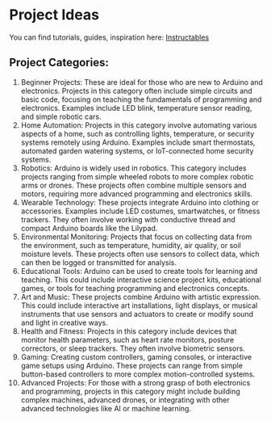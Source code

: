 # Project Ideas

You can find tutorials, guides, inspiration here: [Instructables](https://www.instructables.com/projects)

## Project Categories:
1. Beginner Projects: These are ideal for those who are new to Arduino and electronics. Projects in this category often include simple circuits and basic code, focusing on teaching the fundamentals of programming and electronics. Examples include LED blink, temperature sensor reading, and simple robotic cars.
2. Home Automation: Projects in this category involve automating various aspects of a home, such as controlling lights, temperature, or security systems remotely using Arduino. Examples include smart thermostats, automated garden watering systems, or IoT-connected home security systems.
3. Robotics: Arduino is widely used in robotics. This category includes projects ranging from simple wheeled robots to more complex robotic arms or drones. These projects often combine multiple sensors and motors, requiring more advanced programming and electronics skills.
4. Wearable Technology: These projects integrate Arduino into clothing or accessories. Examples include LED costumes, smartwatches, or fitness trackers. They often involve working with conductive thread and compact Arduino boards like the Lilypad.
5. Environmental Monitoring: Projects that focus on collecting data from the environment, such as temperature, humidity, air quality, or soil moisture levels. These projects often use sensors to collect data, which can then be logged or transmitted for analysis.
6. Educational Tools: Arduino can be used to create tools for learning and teaching. This could include interactive science project kits, educational games, or tools for teaching programming and electronics concepts.
7. Art and Music: These projects combine Arduino with artistic expression. This could include interactive art installations, light displays, or musical instruments that use sensors and actuators to create or modify sound and light in creative ways.
8. Health and Fitness: Projects in this category include devices that monitor health parameters, such as heart rate monitors, posture correctors, or sleep trackers. They often involve biometric sensors.
9. Gaming: Creating custom controllers, gaming consoles, or interactive game setups using Arduino. These projects can range from simple button-based controllers to more complex motion-controlled systems.
10. Advanced Projects: For those with a strong grasp of both electronics and programming, projects in this category might include building complex machines, advanced drones, or integrating with other advanced technologies like AI or machine learning.
